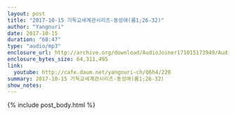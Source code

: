 ```yaml
---
layout: post
title: "2017-10-15 기독교세계관시리즈-동성애(롬1;26-32)"
author: "Yangnuri"
date: 2017-10-15
duration: "68:47"
type: "audio/mp3"
enclosure_url: http://archive.org/download/AudioJoiner171015173949/AudioJoiner171015173949.mp3
enclosure_bytes_size: 64,311,495
link:
  youtube: http://cafe.daum.net/yangnuri-ch/Q6h4/220
summary: 2017-10-15 기독교세계관시리즈-동성애(롬1;26-32)
show_notes:
---
```



{% include post_body.html %}

